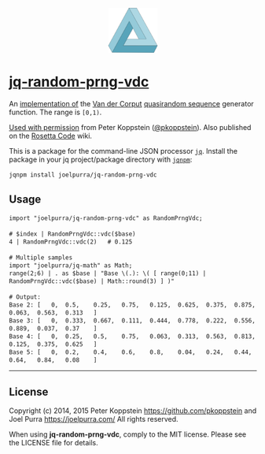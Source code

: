 <p align="center">
  <a href="https://github.com/joelpurra/jqnpm"><img src="https://raw.githubusercontent.com/joelpurra/jqnpm/master/resources/logotype/penrose-triangle.svg?sanitize=true" alt="jqnpm logotype, a Penrose triangle" width="100" border="0" /></a>
</p>

# [jq-random-prng-vdc](https://github.com/joelpurra/jq-random-prng-vdc)

An [implementation of](https://rosettacode.org/wiki/Van_der_Corput_sequence#jq) the [Van der Corput](https://en.wikipedia.org/wiki/Van_der_Corput_sequence) [quasirandom sequence](https://mathworld.wolfram.com/QuasirandomSequence.html) generator function. The range is `[0,1)`.

[Used with permission](https://github.com/stedolan/jq/issues/677#issuecomment-71730811) from Peter Koppstein ([@pkoppstein](https://github.com/pkoppstein)). Also published on the [Rosetta Code](https://rosettacode.org/) wiki.

This is a package for the command-line JSON processor [`jq`](https://stedolan.github.io/jq/). Install the package in your jq project/package directory with [`jqnpm`](https://github.com/joelpurra/jqnpm):

```bash
jqnpm install joelpurra/jq-random-prng-vdc
```



## Usage


```jq
import "joelpurra/jq-random-prng-vdc" as RandomPrngVdc;

# $index | RandomPrngVdc::vdc($base)
4 | RandomPrngVdc::vdc(2)	# 0.125

# Multiple samples
import "joelpurra/jq-math" as Math;
range(2;6) | . as $base | "Base \(.): \( [ range(0;11) | RandomPrngVdc::vdc($base) | Math::round(3) ] )"

# Output:
Base 2: [	0,	0.5,	0.25,	0.75,	0.125,	0.625,	0.375,	0.875,	0.063,	0.563,	0.313	]
Base 3: [	0,	0.333,	0.667,	0.111,	0.444,	0.778,	0.222,	0.556,	0.889,	0.037,	0.37	]
Base 4: [	0,	0.25,	0.5,	0.75,	0.063,	0.313,	0.563,	0.813,	0.125,	0.375,	0.625	]
Base 5: [	0,	0.2,	0.4,	0.6,	0.8,	0.04,	0.24,	0.44,	0.64,	0.84,	0.08	]
```



---

## License
Copyright (c) 2014, 2015 Peter Koppstein <https://github.com/pkoppstein> and Joel Purra <https://joelpurra.com/>
All rights reserved.

When using **jq-random-prng-vdc**, comply to the MIT license. Please see the LICENSE file for details.
